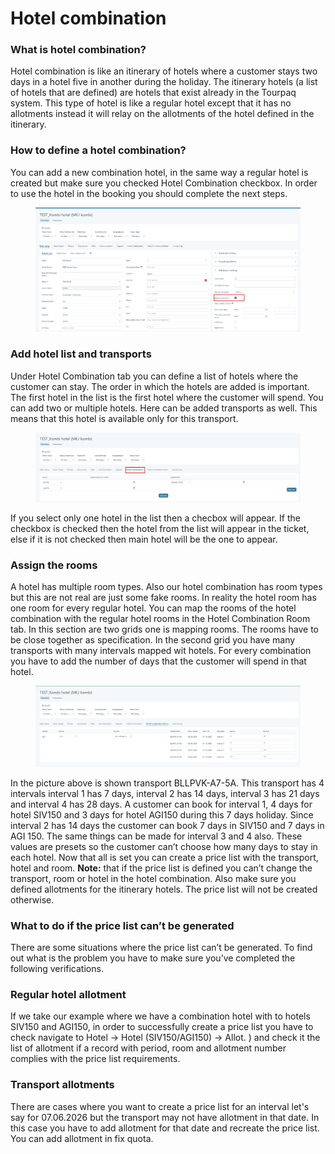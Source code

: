 # Hotel combination

### What is hotel combination? <a href="#what-is-hotel-combination" id="what-is-hotel-combination"></a>

Hotel combination is like an itinerary of hotels where a customer stays two days in a hotel five in another during the holiday. The itinerary hotels (a list of hotels that are defined) are hotels that exist already in the Tourpaq system. This type of hotel is like a regular hotel except that it has no allotments instead it will relay on the allotments of the hotel defined in the itinerary.

### How to define a hotel combination? <a href="#how-to-define-a-hotel-combination" id="how-to-define-a-hotel-combination"></a>

You can add a new combination hotel, in the same way a regular hotel is created but make sure you checked Hotel Combination checkbox. In order to use the hotel in the booking you should complete the next steps.

<figure><img src=".gitbook/assets/image (2) (1) (1) (1) (1) (1) (1) (1) (1) (1) (1).png" alt=""><figcaption></figcaption></figure>

### Add hotel list and transports <a href="#add-hotel-list-and-transports" id="add-hotel-list-and-transports"></a>

Under Hotel Combination tab you can define a list of hotels where the customer can stay. The order in which the hotels are added is important. The first hotel in the list is the first hotel where the customer will spend. You can add two or multiple hotels. Here can be added transports as well. This means that this hotel is available only for this transport.

<figure><img src=".gitbook/assets/image (3) (1) (1) (1) (1) (1) (1) (1) (1) (1) (1).png" alt=""><figcaption></figcaption></figure>

If you select only one hotel in the list then a checbox will appear. If the checkbox is checked then the hotel from the list will appear in the ticket, else if it is not checked then main hotel will be the one to appear.

### Assign the rooms <a href="#assign-the-rooms" id="assign-the-rooms"></a>

A hotel has multiple room types. Also our hotel combination has room types but this are not real are just some fake rooms. In reality the hotel room has one room for every regular hotel. You can map the rooms of the hotel combination with the regular hotel rooms in the Hotel Combination Room tab. In this section are two grids one is mapping rooms. The rooms have to be close together as specification. In the second grid you have many transports with many intervals mapped wit hotels. For every combination you have to add the number of days that the customer will spend in that hotel.

<figure><img src=".gitbook/assets/image (4) (1) (1) (1) (1) (1) (1) (1) (1) (1) (1).png" alt=""><figcaption></figcaption></figure>

In the picture above is shown transport BLLPVK-A7-5A. This transport has 4 intervals interval 1 has 7 days, interval 2 has 14 days, interval 3 has 21 days and interval 4 has 28 days. A customer can book for interval 1, 4 days for hotel SIV150 and 3 days for hotel AGI150 during this 7 days holiday. Since interval 2 has 14 days the customer can book 7 days in SIV150 and 7 days in AGI 150. The same things can be made for interval 3 and 4 also. These values are presets so the customer can’t choose how many days to stay in each hotel. Now that all is set you can create a price list with the transport, hotel and room. **Note:** that if the price list is defined you can’t change the transport, room or hotel in the hotel combination. Also make sure you defined allotments for the itinerary hotels. The price list will not be created otherwise.

### What to do if the price list can’t be generated <a href="#what-to-do-if-the-price-list-cant-be-generated" id="what-to-do-if-the-price-list-cant-be-generated"></a>

There are some situations where the price list can’t be generated. To find out what is the problem you have to make sure you’ve completed the following verifications.

### Regular hotel allotment <a href="#regular-hotel-allotment" id="regular-hotel-allotment"></a>

If we take our example where we have a combination hotel with to hotels SIV150 and AGI150, in order to successfully create a price list you have to check navigate to Hotel -> Hotel (SIV150/AGI150) -> Allot. ) and check it the list of allotment if a record with period, room and allotment number complies with the price list requirements.

### Transport allotments <a href="#transport-allotments" id="transport-allotments"></a>

There are cases where you want to create a price list for an interval let's say for 07.06.2026 but the transport may not have allotment in that date. In this case you have to add allotment for that date and recreate the price list. You can add allotment in fix quota.
